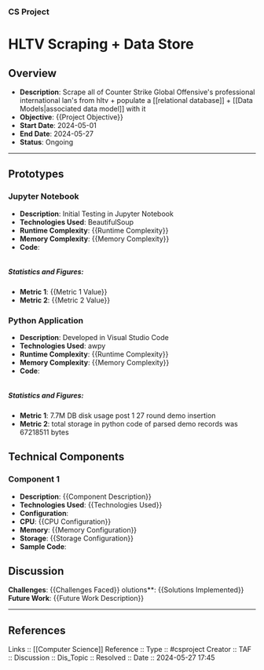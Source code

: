### CS Project

# HLTV Scraping + Data Store

## Overview
- **Description**: Scrape all of Counter Strike Global Offensive's professional international lan's from hltv + populate a [[relational database]] + [[Data Models|associated data model]] with it
- **Objective**: {{Project Objective}}
- **Start Date**: 2024-05-01
- **End Date**: 2024-05-27
- **Status**: Ongoing

---

## Prototypes

### Jupyter Notebook
- **Description**: Initial Testing in Jupyter Notebook
- **Technologies Used**: BeautifulSoup
- **Runtime Complexity**: {{Runtime Complexity}}
- **Memory Complexity**: {{Memory Complexity}}
- **Code**:
```
```
##### **Statistics and Figures**: 
- **Metric 1**: {{Metric 1 Value}} 
- **Metric 2**: {{Metric 2 Value}}

### Python Application
- **Description**: Developed in Visual Studio Code
- **Technologies Used**: awpy
- **Runtime Complexity**: {{Runtime Complexity}}
- **Memory Complexity**: {{Memory Complexity}}
- **Code**:
```
```
##### **Statistics and Figures**: 
- **Metric 1**: 7.7M DB disk usage post 1 27 round demo insertion
- **Metric 2**: total storage in python code of parsed demo records was 67218511 bytes

## Technical Components

### Component 1

- **Description**: {{Component Description}} 
- **Technologies Used**:  {{Technologies Used}} 
- **Configuration**: 
- **CPU**: {{CPU Configuration}} 
- **Memory**: {{Memory Configuration}} 
- **Storage**: {{Storage Configuration}} 
- **Sample Code**:

## Discussion

**Challenges**: {{Challenges Faced}} 
olutions**: {{Solutions Implemented}} 
**Future Work**: {{Future Work Description}}

---
## References

Links :: [[Computer Science]]
Reference ::
Type :: #csproject
Creator ::
TAF ::
Discussion ::
Dis_Topic :: 
Resolved ::
Date :: 2024-05-27 17:45